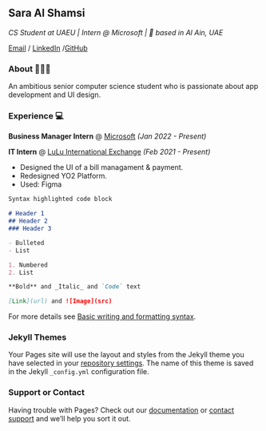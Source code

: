 ## Sara Al Shamsi
*CS Student at UAEU | Intern @ Microsoft | 📍 based in Al Ain, UAE*

[Email](https://sarakhaledalshamisi@gmail.com) / [LinkedIn](https://linkedin.com/in/sara-alshamsi) /[GitHub](https://github.com/sara167)

### About 👩🏻‍💻
An ambitious senior computer science student who is passionate about app development and UI design. 

### Experience 💻

**Business Manager Intern** @ [Microsoft](https://www.microsoft.com/ar-gulf/)  *(Jan 2022 - Present)*

**IT Intern** @ [LuLu International Exchange](https://luluexchange.com/)  *(Feb 2021 - Present)*
- Designed the UI of a bill managament & payment.
- Redesigned YO2 Platform.
- Used: Figma



```markdown
Syntax highlighted code block

# Header 1
## Header 2
### Header 3

- Bulleted
- List

1. Numbered
2. List

**Bold** and _Italic_ and `Code` text

[Link](url) and ![Image](src)
```

For more details see [Basic writing and formatting syntax](https://docs.github.com/en/github/writing-on-github/getting-started-with-writing-and-formatting-on-github/basic-writing-and-formatting-syntax).

### Jekyll Themes

Your Pages site will use the layout and styles from the Jekyll theme you have selected in your [repository settings](https://github.com/sara167/cv/settings/pages). The name of this theme is saved in the Jekyll `_config.yml` configuration file.

### Support or Contact

Having trouble with Pages? Check out our [documentation](https://docs.github.com/categories/github-pages-basics/) or [contact support](https://support.github.com/contact) and we’ll help you sort it out.
